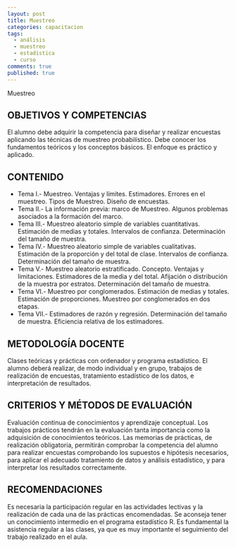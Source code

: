 ```yaml
---
layout: post
title: Muestreo
categories: capacitacion
tags: 
  - análisis
  - muestreo
  - estadística
  - curso
comments: true
published: true
---
```



Muestreo

## OBJETIVOS Y COMPETENCIAS

El alumno debe adquirir la competencia para diseñar y realizar encuestas aplicando las técnicas de muestreo probabilístico. Debe conocer los fundamentos teóricos y los conceptos básicos. El enfoque es práctico y aplicado.

## CONTENIDO

* Tema I.- Muestreo. Ventajas y límites. Estimadores. Errores en el muestreo. Tipos de Muestreo. Diseño de encuestas. 
* Tema II.- La información previa: marco de Muestreo. Algunos problemas asociados a la formación del marco. 
* Tema III.- Muestreo aleatorio simple de variables cuantitativas. Estimación de medias y totales. Intervalos de confianza. Determinación del tamaño de muestra. 
* Tema IV.- Muestreo aleatorio simple de variables cualitativas. Estimación de la proporción y del total de clase. Intervalos de confianza. Determinación del tamaño de muestra. 
* Tema V.- Muestreo aleatorio estratificado. Concepto. Ventajas y limitaciones. Estimadores de la media y del total. Afijación o distribución de la muestra por estratos. Determinación del tamaño de muestra. 
* Tema VI.- Muestreo por conglomerados. Estimación de medias y totales. Estimación de proporciones. Muestreo por conglomerados en dos etapas. 
* Tema VII.- Estimadores de razón y regresión. Determinación del tamaño de muestra. Eficiencia relativa de los estimadores.

## METODOLOGÍA DOCENTE

Clases teóricas y prácticas con ordenador y programa estadístico. El alumno deberá realizar, de modo individual y en grupo, trabajos de realización de encuestas, tratamiento estadístico de los datos, e interpretación de resultados.

## CRITERIOS Y MÉTODOS DE EVALUACIÓN

Evaluación continua de conocimientos y aprendizaje conceptual. Los trabajos prácticos tendrán en la evaluación tanta importancia como la adquisición de conocimientos teóricos. Las memorias de prácticas, de realización obligatoria, permitirán comprobar la competencia del alumno para realizar encuestas comprobando los supuestos e hipótesis necesarios, para aplicar el adecuado tratamiento de datos y análisis estadístico, y para interpretar los resultados correctamente.

## RECOMENDACIONES

Es necesaria la participación regular en las actividades lectivas y la realización de cada una de las prácticas encomendadas. Se aconseja tener un conocimiento intermedio en el programa estadístico R.
Es fundamental la asistencia regular a las clases, ya que es muy importante el seguimiento del trabajo realizado en el aula.

